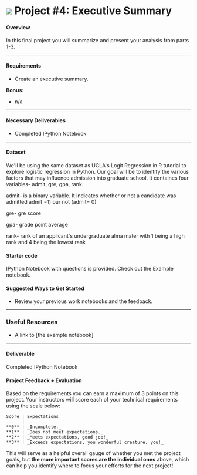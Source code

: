 # ![](https://ga-dash.s3.amazonaws.com/production/assets/logo-9f88ae6c9c3871690e33280fcf557f33.png) Project #4: Executive Summary

#### Overview
In this final project you will summarize and present your analysis from parts 1-3.

---
#### Requirements
- Create an executive summary.


**Bonus:**

- n/a

---

#### Necessary Deliverables

- Completed IPython Notebook

---
#### Dataset  
We'll be using the same dataset as UCLA's Logit Regression in R tutorial to explore logistic regression in Python. Our goal will be to identify the various factors that may influence admission into graduate school. It containes four variables- admit, gre, gpa, rank. 

admit- is a binary variable. It indicates whether or not a candidate was admitted admit =1) our not (admit= 0)

gre- gre score

gpa- grade point average 

rank- rank of an applicant's undergraduate alma mater with 1 being a high rank and 4 being the lowest rank


#### Starter code

IPython Notebook with questions is provided. Check out the Example notebook. 

#### Suggested Ways to Get Started

- Review your previous work notebooks and the feedback. 

---

### Useful Resources

- A link to [the example notebook]

---

#### Deliverable
Completed IPython Notebook

#### Project Feedback + Evaluation


Based on the requirements you can earn a maximum of 3 points on this project. Your instructors will score each of your technical requirements using the scale below:

    Score | Expectations
    ----- | ------------
    **0** | _Incomplete._
    **1** | _Does not meet expectations._
    **2** | _Meets expectations, good job!_
    **3** | _Exceeds expectations, you wonderful creature, you!_

 This will serve as a helpful overall gauge of whether you met the project goals, but __the more important scores are the individual ones__ above, which can help you identify where to focus your efforts for the next project!